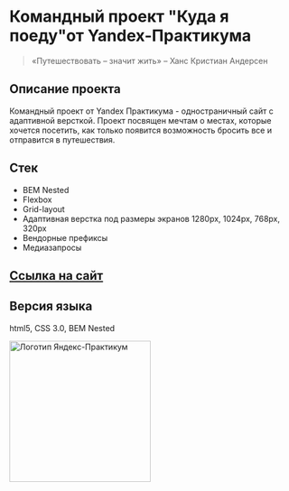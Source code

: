 # Командный проект "Куда я поеду"от  Yandex-Практикума
> «Путешествовать – значит жить» – Ханс Кристиан Андерсен
## **Описание проекта**
Командный проект от Yandex Практикума - одностраничный сайт с адаптивной версткой.
Проект посвящен мечтам о местах, которые хочется посетить, как только появится возможность бросить все и отправится в путешествия.
## **Стек**
- BEM Nested
- Flexbox
- Grid-layout
- Адаптивная верстка под размеры экранов 1280px, 1024px, 768px, 320px
- Вендорные префиксы
- Медиазапросы
## [**Ссылка на сайт**](https://h1ze.github.io/where-will-i-go/)
## **Версия языка**
html5, CSS 3.0, BEM Nested

<img src="https://aaaaa.team/media/pages/projects/5moreminutes/2548460096-1617960411/hgiz8owlfbtdif3iekbud32onedefzarhfuriqad.png" alt="Логотип Яндекс-Практикум" width="250"/>